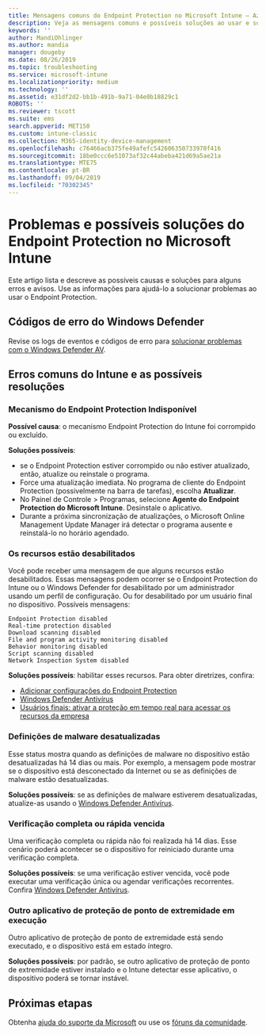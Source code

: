 ```yaml
---
title: Mensagens comuns do Endpoint Protection no Microsoft Intune – Azure | Microsoft Docs
description: Veja as mensagens comuns e possíveis soluções ao usar e solucionar problemas do Endpoint Protection e do Windows Defender no Microsoft Intune.
keywords: ''
author: MandiOhlinger
ms.author: mandia
manager: dougeby
ms.date: 08/26/2019
ms.topic: troubleshooting
ms.service: microsoft-intune
ms.localizationpriority: medium
ms.technology: ''
ms.assetid: e31df2d2-bb1b-491b-9a71-04e0b18829c1
ROBOTS: ''
ms.reviewer: tscott
ms.suite: ems
search.appverid: MET150
ms.custom: intune-classic
ms.collection: M365-identity-device-management
ms.openlocfilehash: c76466acb375fe49afefc542606350733970f416
ms.sourcegitcommit: 18be0ccc6e51073af32c44abeba421d69a5ae21a
ms.translationtype: MTE75
ms.contentlocale: pt-BR
ms.lasthandoff: 09/04/2019
ms.locfileid: "70302345"
---
```

# <a name="endpoint-protection-issues-and-possible-solutions-in-microsoft-intune"></a>Problemas e possíveis soluções do Endpoint Protection no Microsoft Intune

Este artigo lista e descreve as possíveis causas e soluções para alguns erros e avisos. Use as informações para ajudá-lo a solucionar problemas ao usar o Endpoint Protection.

## <a name="windows-defender-error-codes"></a>Códigos de erro do Windows Defender

Revise os logs de eventos e códigos de erro para [solucionar problemas com o Windows Defender AV](https://docs.microsoft.com/windows/security/threat-protection/windows-defender-antivirus/troubleshoot-windows-defender-antivirus).

## <a name="common-intune-errors-and-possible-resolutions"></a>Erros comuns do Intune e as possíveis resoluções

### <a name="endpoint-protection-engine-unavailable"></a>Mecanismo do Endpoint Protection Indisponível

**Possível causa**: o mecanismo Endpoint Protection do Intune foi corrompido ou excluído.

**Soluções possíveis**:

- se o Endpoint Protection estiver corrompido ou não estiver atualizado, então, atualize ou reinstale o programa.
- Force uma atualização imediata. No programa de cliente do Endpoint Protection (possivelmente na barra de tarefas), escolha **Atualizar**.
- No Painel de Controle > Programas, selecione **Agente do Endpoint Protection do Microsoft Intune**. Desinstale o aplicativo.
- Durante a próxima sincronização de atualizações, o Microsoft Online Management Update Manager irá detectar o programa ausente e reinstalá-lo no horário agendado.

### <a name="features-are-disabled"></a>Os recursos estão desabilitados

Você pode receber uma mensagem de que alguns recursos estão desabilitados. Essas mensagens podem ocorrer se o Endpoint Protection do Intune ou o Windows Defender for desabilitado por um administrador usando um perfil de configuração. Ou for desabilitado por um usuário final no dispositivo. Possíveis mensagens:

`Endpoint Protection disabled`  
`Real-time protection disabled`  
`Download scanning disabled`  
`File and program activity monitoring disabled`  
`Behavior monitoring disabled`  
`Script scanning disabled`  
`Network Inspection System disabled`  

**Soluções possíveis**: habilitar esses recursos. Para obter diretrizes, confira:

- [Adicionar configurações do Endpoint Protection](endpoint-protection-configure.md)
- [Windows Defender Antivírus](device-restrictions-windows-10.md#microsoft-defender-antivirus)
- [Usuários finais: ativar a proteção em tempo real para acessar os recursos da empresa](/intune-user-help/turn-on-defender-windows)

### <a name="malware-definitions-out-of-date"></a>Definições de malware desatualizadas

Esse status mostra quando as definições de malware no dispositivo estão desatualizadas há 14 dias ou mais. Por exemplo, a mensagem pode mostrar se o dispositivo está desconectado da Internet ou se as definições de malware estão desatualizadas.

**Soluções possíveis**: se as definições de malware estiverem desatualizadas, atualize-as usando o [Windows Defender Antivírus](device-restrictions-windows-10.md#microsoft-defender-antivirus).

### <a name="full-scan-overdue-or-quick-scan-overdue"></a>Verificação completa ou rápida vencida

Uma verificação completa ou rápida não foi realizada há 14 dias. Esse cenário poderá acontecer se o dispositivo for reiniciado durante uma verificação completa.

**Soluções possíveis**: se uma verificação estiver vencida, você pode executar uma verificação única ou agendar verificações recorrentes. Confira [Windows Defender Antivírus](device-restrictions-windows-10.md#microsoft-defender-antivirus).

### <a name="another-endpoint-protection-application-running"></a>Outro aplicativo de proteção de ponto de extremidade em execução

Outro aplicativo de proteção de ponto de extremidade está sendo executado, e o dispositivo está em estado íntegro.

**Soluções possíveis**: por padrão, se outro aplicativo de proteção de ponto de extremidade estiver instalado e o Intune detectar esse aplicativo, o dispositivo poderá se tornar instável.

## <a name="next-steps"></a>Próximas etapas

Obtenha [ajuda do suporte da Microsoft](get-support.md) ou use os [fóruns da comunidade](https://social.technet.microsoft.com/Forums/en-US/home?category=microsoftintune).
